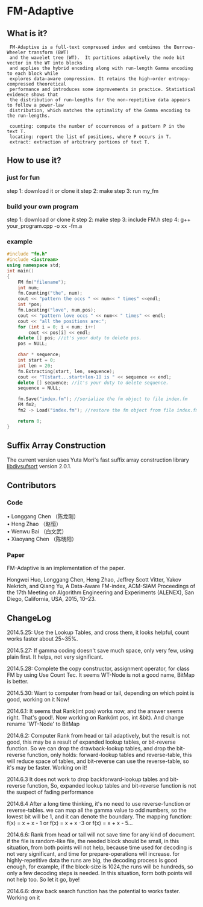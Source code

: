 # FM-Adaptive

## What is it?
  	 FM-Adaptive is a full-text compressed index and combines the Burrows-Wheeler transform (BWT)
	 and the wavelet tree (WT).  It partitions adaptively the node bit vector in the WT into blocks
	 and applies the hybrid encoding along with run-length Gamma encoding to each block while
	 explores data-aware compression. It retains the high-order entropy-compressed theoretical
	 performance and introduces some improvements in practice. Statistical evidence shows that
	 the distribution of run-lengths for the non-repetitive data appears to follow a power-law
	 distribution, which matches the optimality of the Gamma encoding to the run-lengths.
	 
	 counting: compute the number of occurrences of a pattern P in the text T.
	 locating: report the list of positions, where P occurs in T.
	 extract: extraction of arbitrary portions of text T.

## How to use it?
### just for fun
 step 1: download it or clone it
 step 2: make
 step 3: run my_fm

### build your own program
 step 1: download or clone it
 step 2: make
 step 3: include FM.h
 step 4: g++ your_program.cpp -o xx -fm.a

### example
```cpp
#include "fm.h"
#include <iostream>
using namespace std;
int main()
{
    FM fm("filename");
    int num;
    fm.Counting("the", num);
    cout << "pattern the occs " << num<< " times" <<endl;
    int *pos;
    fm.Locating("love", num,pos);
    cout << "pattern love occs " << num<< " times" << endl;
    cout << "all the positions are:";
    for (int i = 0; i < num; i++)
        cout << pos[i] << endl;
    delete [] pos; //it's your duty to delete pos.
    pos = NULL;

    char * sequence;
    int start = 0;
    int len = 20;
    fm.Extracting(start, len, sequence);
    cout << "T[start...start+len-1] is " << sequence << endl;
    delete [] sequence; //it's your duty to delete sequence.
    sequence = NULL;

    fm.Save("index.fm"); //serialize the fm object to file index.fm
    FM fm2;
    fm2 -> Load("index.fm"); //restore the fm object from file index.fm

    return 0;
}
```
## Suffix Array Construction
The current version uses Yuta Mori's fast suffix array construction library [libdivsufsort](http://code.google.com/p/libdivsufsort/) version 2.0.1.

## Contributors
### Code
  •	Longgang Chen （陈龙刚）   
  •	Heng Zhao （赵恒）  
  •	Wenwu Bai （白文武）     
  •	Xiaoyang Chen （陈晓阳）  

### Paper
FM-Adaptive is an implementation of the paper.

Hongwei Huo, Longgang Chen, Heng Zhao, Jeffrey Scott Vitter, Yakov Nekrich, and Qiang Yu, A Data-Aware FM-index, ACM-SIAM Proceedings of the 17th Meeting on Algorithm Engineering and Experiments (ALENEX), San Diego, California, USA, 2015, 10–23.

## ChangeLog
2014.5.25:
Use the Lookup Tables, and cross them, it looks helpful, count works faster about 25~35%. 

2014.5.27:
If gamma coding doesn't save much space, only very few, using plain first. It helps, not very significant. 

2014.5.28:
Complete the copy constructor, assignment operator, for class FM by using Use Count Tec. It seems WT-Node is not a good name, BitMap is better.

2014.5.30:
Want to computer from head or tail, depending on which point is good, working on it Now!

2014.6.1:
It seems that Rank(int pos) works now, and the answer seems right. That's good!. Now working on Rank(int pos, int &bit). And change rename 'WT-Node' to BitMap

2014.6.2:
Computer Rank from head or tail adaptively, but the result is not good, this may be a result of expanded lookup tables, or bit-reverse function. So we can drop the drawback-lookup tables, and drop the bit-reverse function, only holds: forward-lookup tables and reverse-table, this will reduce space of tables, and bit-reverse can use the reverse-table, so it's may be faster. Working on it! 

2014.6.3
It does not work to drop backforward-lookup tables and bit-reverse function, So, expanded lookup tables and bit-reverse function is not the suspect of fading performance 

2014.6.4
After a long time thinking, it's no need to use reverse-function or reverse-tables. we can map all the gamma value to odd numbers, so the lowest bit will be 1, and it can denote the boundary. The mapping function: f(x) = x + x - 1 or f(x) = x + x -3 or f(x) = x + x - 5... 

2014.6.6:
Rank from head or tail will not save time for any kind of document. if the file is random-like file, the needed block should be small, in this situation, from both points will not help, because time used for decoding is not very significant, and time for prepare-operations will increase. for highly-repetitive data the runs are big, the decoding process is good enough, for example, if the block-size is 1024,the runs will be hundreds, so only a few decoding steps is needed. In this situation, form both points will not help too. So let it go, bye!

2014.6.6: 
draw back search function has the potential to works faster. Working on it
